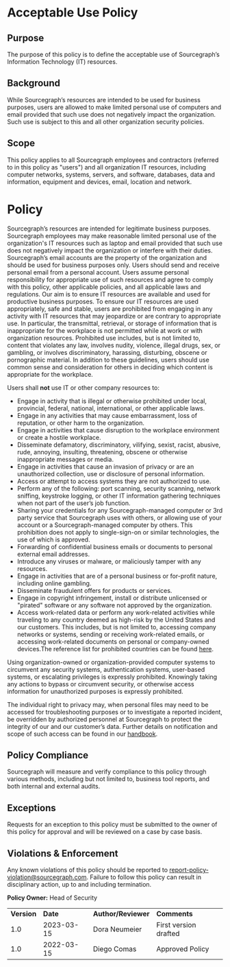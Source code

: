 # Acceptable Use Policy

## Purpose

The purpose of this policy is to define the acceptable use of Sourcegraph’s Information Technology (IT) resources.

## Background

While Sourcegraph’s resources are intended to be used for business purposes, users are allowed to make limited personal use of computers and email provided that such use does not negatively impact the organization. Such use is subject to this and all other organization security policies.

## Scope

This policy applies to all Sourcegraph employees and contractors (referred to in this policy as "users") and all organization IT resources, including computer networks, systems, servers, and software, databases, data and information, equipment and devices, email, location and network.

# Policy

Sourcegraph’s resources are intended for legitimate business purposes.
Sourcegraph employees may make reasonable limited personal use of the organization's IT resources such as laptop and email provided that such use does not negatively impact the organization or interfere with their duties.
Sourcegraph’s email accounts are the property of the organization and should be used for business purposes only. Users should send and receive personal email from a personal account.
Users assume personal responsibility for appropriate use of such resources and agree to comply with this policy, other applicable policies, and all applicable laws and regulations.
Our aim is to ensure IT resources are available and used for productive business purposes. To ensure our IT resources are used appropriately, safe and stable, users are prohibited from engaging in any activity with IT resources that may jeopardize or are contrary to appropriate use. In particular, the transmittal, retrieval, or storage of information that is inappropriate for the workplace is not permitted while at work or with organization resources. Prohibited use includes, but is not limited to, content that violates any law, involves nudity, violence, illegal drugs, sex, or gambling, or involves discriminatory, harassing, disturbing, obscene or pornographic material. In addition to these guidelines, users should use common sense and consideration for others in deciding which content is appropriate for the workplace.

Users shall **not** use IT or other company resources to:

- Engage in activity that is illegal or otherwise prohibited under local, provincial, federal, national, international, or other applicable laws.
- Engage in any activities that may cause embarrassment, loss of reputation, or other harm to the organization.
- Engage in activities that cause disruption to the workplace environment or create a hostile workplace.
- Disseminate defamatory, discriminatory, vilifying, sexist, racist, abusive, rude, annoying, insulting, threatening, obscene or otherwise inappropriate messages or media.
- Engage in activities that cause an invasion of privacy or are an unauthorized collection, use or disclosure of personal information.
- Access or attempt to access systems they are not authorized to use.
- Perform any of the following: port scanning, security scanning, network sniffing, keystroke logging, or other IT information gathering techniques when not part of the user’s job function.
- Sharing your credentials for any Sourcegraph-managed computer or 3rd party service that Sourcegraph uses with others, or allowing use of your account or a Sourcegraph-managed computer by others. This prohibition does not apply to single-sign-on or similar technologies, the use of which is approved.
- Forwarding of confidential business emails or documents to personal external email addresses.
- Introduce any viruses or malware, or maliciously tamper with any resources.
- Engage in activities that are of a personal business or for-profit nature, including online gambling.
- Disseminate fraudulent offers for products or services.
- Engage in copyright infringement, install or distribute unlicensed or "pirated" software or any software not approved by the organization.
- Access work-related data or perform any work-related activities while traveling to any country deemed as high-risk by the United States and our customers. This includes, but is not limited to, accessing company networks or systems, sending or receiving work-related emails, or accessing work-related documents on personal or company-owned devices.The reference list for prohibited countries can be found [here](../../benefits-pay-perks/benefits-perks/nomad-life.md).

Using organization-owned or organization-provided computer systems to circumvent any security systems, authentication systems, user-based systems, or escalating privileges is expressly prohibited. Knowingly taking any actions to bypass or circumvent security, or otherwise access information for unauthorized purposes is expressly prohibited.

The individual right to privacy may, when personal files may need to be accessed for troubleshooting purposes or to investigate a reported incident, be overridden by authorized personnel at Sourcegraph to protect the integrity of our and our customer’s data. Further details on notification and scope of such access can be found in our [handbook](../../departments/tech-ops/process/team_device_usage_privacy.md).

## Policy Compliance

Sourcegraph will measure and verify compliance to this policy through various methods, including but not limited to, business tool reports, and both internal and external audits.

## Exceptions

Requests for an exception to this policy must be submitted to the owner of this policy for approval and will be reviewed on a case by case basis.

## Violations & Enforcement

Any known violations of this policy should be reported to report-policy-violation@sourcegraph.com. Failure to follow this policy can result in disciplinary action, up to and including termination.

**Policy Owner:** Head of Security

<table>
  <tr>
   <td><strong>Version</strong>
   </td>
   <td><strong>Date</strong>
   </td>
   <td><strong>Author/Reviewer</strong>
   </td>
   <td><strong>Comments</strong>
   </td>
  </tr>
  <tr>
   <td>1.0
   </td>
   <td>2023-03-15
   </td>
   <td>Dora Neumeier
   </td>
   <td>First version drafted
   </td>
  </tr>
  <tr>
   <td>1.0
   </td>
   <td>2022-03-15
   </td>
   <td>Diego Comas
   </td>
   <td>Approved Policy
   </td>
  </tr>
</table>
